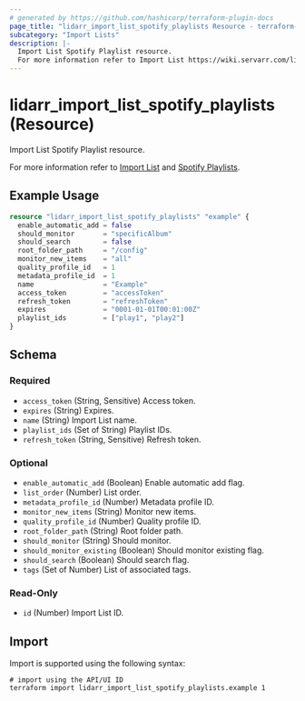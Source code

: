 ```yaml
---
# generated by https://github.com/hashicorp/terraform-plugin-docs
page_title: "lidarr_import_list_spotify_playlists Resource - terraform-provider-lidarr"
subcategory: "Import Lists"
description: |-
  Import List Spotify Playlist resource.
  For more information refer to Import List https://wiki.servarr.com/lidarr/settings#import-lists and Spotify Playlists https://wiki.servarr.com/lidarr/supported#spotifyplaylist.
---
```


# lidarr_import_list_spotify_playlists (Resource)

<!-- subcategory:Import Lists -->Import List Spotify Playlist resource.
For more information refer to [Import List](https://wiki.servarr.com/lidarr/settings#import-lists) and [Spotify Playlists](https://wiki.servarr.com/lidarr/supported#spotifyplaylist).

## Example Usage

```terraform
resource "lidarr_import_list_spotify_playlists" "example" {
  enable_automatic_add = false
  should_monitor       = "specificAlbum"
  should_search        = false
  root_folder_path     = "/config"
  monitor_new_items    = "all"
  quality_profile_id   = 1
  metadata_profile_id  = 1
  name                 = "Example"
  access_token         = "accessToken"
  refresh_token        = "refreshToken"
  expires              = "0001-01-01T00:01:00Z"
  playlist_ids         = ["play1", "play2"]
}
```

<!-- schema generated by tfplugindocs -->
## Schema

### Required

- `access_token` (String, Sensitive) Access token.
- `expires` (String) Expires.
- `name` (String) Import List name.
- `playlist_ids` (Set of String) Playlist IDs.
- `refresh_token` (String, Sensitive) Refresh token.

### Optional

- `enable_automatic_add` (Boolean) Enable automatic add flag.
- `list_order` (Number) List order.
- `metadata_profile_id` (Number) Metadata profile ID.
- `monitor_new_items` (String) Monitor new items.
- `quality_profile_id` (Number) Quality profile ID.
- `root_folder_path` (String) Root folder path.
- `should_monitor` (String) Should monitor.
- `should_monitor_existing` (Boolean) Should monitor existing flag.
- `should_search` (Boolean) Should search flag.
- `tags` (Set of Number) List of associated tags.

### Read-Only

- `id` (Number) Import List ID.

## Import

Import is supported using the following syntax:

```shell
# import using the API/UI ID
terraform import lidarr_import_list_spotify_playlists.example 1
```
